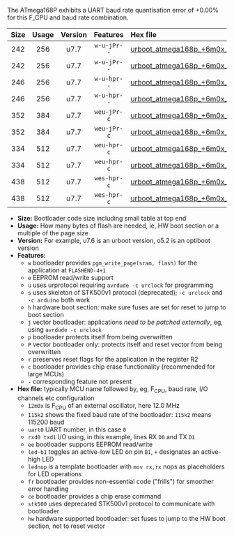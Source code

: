 The ATmega168P exhibits a UART baud rate quantisation error of +0.00% for this F_CPU and baud rate combination.

|Size|Usage|Version|Features|Hex file|
|:-:|:-:|:-:|:-:|:--|
|242|256|u7.7|`w-u-jPr--`|[urboot_atmega168p_+6m0x_+250k0_uart0_rxd0_txd1_led+b5.hex](https://raw.githubusercontent.com/stefanrueger/urboot.hex/main/mcus/atmega168p/external_oscillator/fcpu_+6m0x/br_+250k0/urboot_atmega168p_+6m0x_+250k0_uart0_rxd0_txd1_led+b5.hex)|
|242|256|u7.7|`w-u-jPr--`|[urboot_atmega168p_+6m0x_+250k0_uart0_rxd0_txd1_lednop.hex](https://raw.githubusercontent.com/stefanrueger/urboot.hex/main/mcus/atmega168p/external_oscillator/fcpu_+6m0x/br_+250k0/urboot_atmega168p_+6m0x_+250k0_uart0_rxd0_txd1_lednop.hex)|
|246|256|u7.7|`w-u-hpr--`|[urboot_atmega168p_+6m0x_+250k0_uart0_rxd0_txd1_led+b5_fr_hw.hex](https://raw.githubusercontent.com/stefanrueger/urboot.hex/main/mcus/atmega168p/external_oscillator/fcpu_+6m0x/br_+250k0/urboot_atmega168p_+6m0x_+250k0_uart0_rxd0_txd1_led+b5_fr_hw.hex)|
|246|256|u7.7|`w-u-hpr--`|[urboot_atmega168p_+6m0x_+250k0_uart0_rxd0_txd1_lednop_fr_hw.hex](https://raw.githubusercontent.com/stefanrueger/urboot.hex/main/mcus/atmega168p/external_oscillator/fcpu_+6m0x/br_+250k0/urboot_atmega168p_+6m0x_+250k0_uart0_rxd0_txd1_lednop_fr_hw.hex)|
|352|384|u7.7|`weu-jPr-c`|[urboot_atmega168p_+6m0x_+250k0_uart0_rxd0_txd1_ee_led+b5_fr_ce.hex](https://raw.githubusercontent.com/stefanrueger/urboot.hex/main/mcus/atmega168p/external_oscillator/fcpu_+6m0x/br_+250k0/urboot_atmega168p_+6m0x_+250k0_uart0_rxd0_txd1_ee_led+b5_fr_ce.hex)|
|352|384|u7.7|`weu-jPr-c`|[urboot_atmega168p_+6m0x_+250k0_uart0_rxd0_txd1_ee_lednop_fr_ce.hex](https://raw.githubusercontent.com/stefanrueger/urboot.hex/main/mcus/atmega168p/external_oscillator/fcpu_+6m0x/br_+250k0/urboot_atmega168p_+6m0x_+250k0_uart0_rxd0_txd1_ee_lednop_fr_ce.hex)|
|334|512|u7.7|`weu-hpr-c`|[urboot_atmega168p_+6m0x_+250k0_uart0_rxd0_txd1_ee_led+b5_fr_ce_hw.hex](https://raw.githubusercontent.com/stefanrueger/urboot.hex/main/mcus/atmega168p/external_oscillator/fcpu_+6m0x/br_+250k0/urboot_atmega168p_+6m0x_+250k0_uart0_rxd0_txd1_ee_led+b5_fr_ce_hw.hex)|
|334|512|u7.7|`weu-hpr-c`|[urboot_atmega168p_+6m0x_+250k0_uart0_rxd0_txd1_ee_lednop_fr_ce_hw.hex](https://raw.githubusercontent.com/stefanrueger/urboot.hex/main/mcus/atmega168p/external_oscillator/fcpu_+6m0x/br_+250k0/urboot_atmega168p_+6m0x_+250k0_uart0_rxd0_txd1_ee_lednop_fr_ce_hw.hex)|
|438|512|u7.7|`wes-hpr-c`|[urboot_atmega168p_+6m0x_+250k0_uart0_rxd0_txd1_ee_led+b5_fr_ce_stk500_hw.hex](https://raw.githubusercontent.com/stefanrueger/urboot.hex/main/mcus/atmega168p/external_oscillator/fcpu_+6m0x/br_+250k0/urboot_atmega168p_+6m0x_+250k0_uart0_rxd0_txd1_ee_led+b5_fr_ce_stk500_hw.hex)|
|438|512|u7.7|`wes-hpr-c`|[urboot_atmega168p_+6m0x_+250k0_uart0_rxd0_txd1_ee_lednop_fr_ce_stk500_hw.hex](https://raw.githubusercontent.com/stefanrueger/urboot.hex/main/mcus/atmega168p/external_oscillator/fcpu_+6m0x/br_+250k0/urboot_atmega168p_+6m0x_+250k0_uart0_rxd0_txd1_ee_lednop_fr_ce_stk500_hw.hex)|

- **Size:** Bootloader code size including small table at top end
- **Usage:** How many bytes of flash are needed, ie, HW boot section or a multiple of the page size
- **Version:** For example, u7.6 is an urboot version, o5.2 is an optiboot version
- **Features:**
  + `w` bootloader provides `pgm_write_page(sram, flash)` for the application at `FLASHEND-4+1`
  + `e` EEPROM read/write support
  + `u` uses urprotocol requiring `avrdude -c urclock` for programming
  + `s` uses skeleton of STK500v1 protocol (deprecated); `-c urclock` and `-c arduino` both work
  + `h` hardware boot section: make sure fuses are set for reset to jump to boot section
  + `j` vector bootloader: applications *need to be patched externally*, eg, using `avrdude -c urclock`
  + `p` bootloader protects itself from being overwritten
  + `P` vector bootloader only: protects itself and reset vector from being overwritten
  + `r` preserves reset flags for the application in the register R2
  + `c` bootloader provides chip erase functionality (recommended for large MCUs)
  + `-` corresponding feature not present
- **Hex file:** typically MCU name followed by, eg, F<sub>CPU</sub>, baud rate, I/O channels etc configuration
  + `12m0x` is F<sub>CPU</sub> of an external oscillator, here 12.0 MHz
  + `115k2` shows the fixed baud rate of the bootloader: `115k2` means 115200 baud
  + `uart0` UART number, in this case `0`
  + `rxd0 txd1` I/O using, in this example, lines RX `D0` and TX `D1`
  + `ee` bootloader supports EEPROM read/write
  + `led-b1` toggles an active-low LED on pin `B1`, `+` designates an active-high LED
  + `lednop` is a template bootloader with `mov rx,rx` nops as placeholders for LED operations
  + `fr` bootloader provides non-essential code ("frills") for smoother error handling
  + `ce` bootloader provides a chip erase command
  + `stk500` uses deprecated STK500v1 protocol to communicate with bootloader
  + `hw` hardware supported bootloader: set fuses to jump to the HW boot section, not to reset vector
